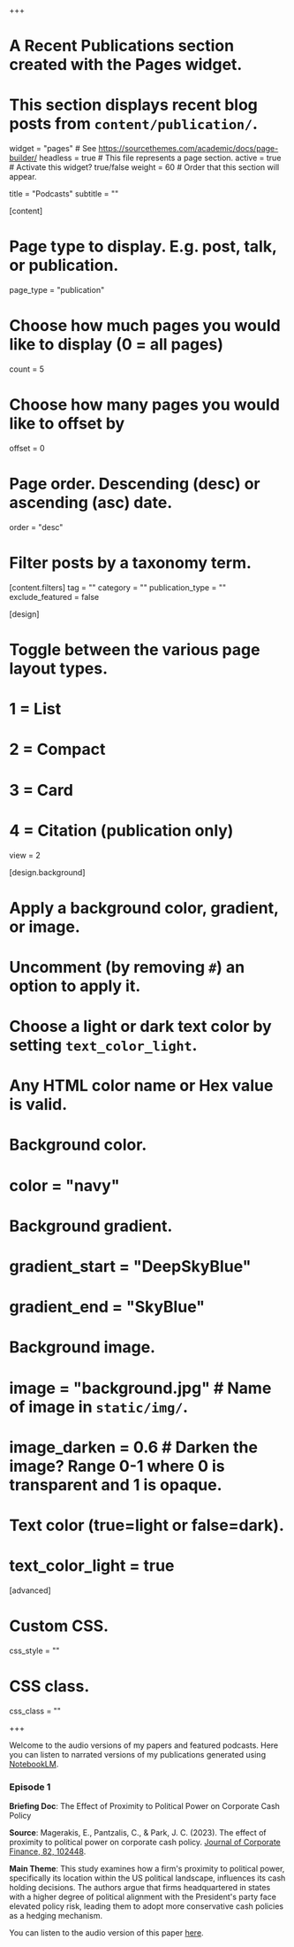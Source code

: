 +++
# A Recent Publications section created with the Pages widget.
# This section displays recent blog posts from `content/publication/`.

widget = "pages"  # See https://sourcethemes.com/academic/docs/page-builder/
headless = true  # This file represents a page section.
active = true  # Activate this widget? true/false
weight = 60  # Order that this section will appear.

title = "Podcasts"
subtitle = ""

[content]
  # Page type to display. E.g. post, talk, or publication.
  page_type = "publication"
  
  # Choose how much pages you would like to display (0 = all pages)
  count = 5
  
  # Choose how many pages you would like to offset by
  offset = 0

  # Page order. Descending (desc) or ascending (asc) date.
  order = "desc"

  # Filter posts by a taxonomy term.
  [content.filters]
    tag = ""
    category = ""
    publication_type = ""
    exclude_featured = false
  
[design]
  # Toggle between the various page layout types.
  #   1 = List
  #   2 = Compact
  #   3 = Card
  #   4 = Citation (publication only)
  view = 2
  
[design.background]
  # Apply a background color, gradient, or image.
  #   Uncomment (by removing `#`) an option to apply it.
  #   Choose a light or dark text color by setting `text_color_light`.
  #   Any HTML color name or Hex value is valid.
    
  # Background color.
  # color = "navy"
  
  # Background gradient.
  # gradient_start = "DeepSkyBlue"
  # gradient_end = "SkyBlue"
  
  # Background image.
  # image = "background.jpg"  # Name of image in `static/img/`.
  # image_darken = 0.6  # Darken the image? Range 0-1 where 0 is transparent and 1 is opaque.

  # Text color (true=light or false=dark).
  # text_color_light = true  
  
[advanced]
 # Custom CSS. 
 css_style = ""
 
 # CSS class.
 css_class = ""

+++

Welcome to the audio versions of my papers and featured podcasts. Here you can listen to narrated versions of my publications generated using [NotebookLM](https://notebooklm.google.com/).

### Episode 1

**Briefing Doc**: The Effect of Proximity to Political Power on Corporate Cash Policy

**Source**: Magerakis, E., Pantzalis, C., & Park, J. C. (2023). The effect of proximity to political power on corporate cash policy. [Journal of Corporate Finance, 82, 102448](https://www.sciencedirect.com/science/article/abs/pii/S0929119923000974).

**Main Theme**: This study examines how a firm's proximity to political power, specifically its location within the US political landscape, influences its cash holding decisions. The authors argue that firms headquartered in states with a higher degree of political alignment with the President's party face elevated policy risk, leading them to adopt more conservative cash policies as a hedging mechanism.

You can listen to the audio version of this paper [here](https://podcasters.spotify.com/pod/show/stathis-magerakis/episodes/Episode-1-The-Effect-of-Proximity-to-Political-Power-on-Corporate-Cash-Policy-e2q8jui).
